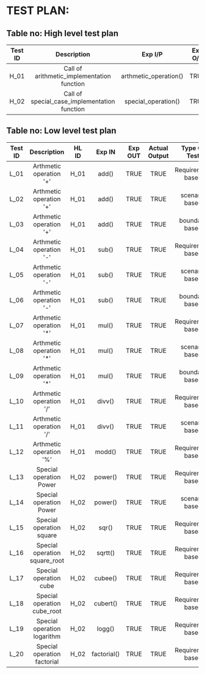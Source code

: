 <h1>TEST PLAN:</h1>

<h2>Table no: High level test plan</h2>

|Test ID|	Description|	Exp I/P	|Exp O/P|	Actual Out|
|:----:|:------:|:------:|:------:|:------:|
|H_01|Call of arithmetic_implementation function|	arthmetic_operation()|	TRUE	|TRUE|
|H_02|	Call of special_case_implementation function	|special_operation()	|TRUE	|TRUE|

<h2>Table no: Low level test plan</h2>

|Test ID	|Description	|HL ID|	Exp IN	|Exp OUT	|Actual Output	|Type Of Test|
|:----:|:-----:|:-----:|:------:|:--------:|:--------:|:-------:|
|L_01|  Arthmetic operation '+'|	H_01|	add()|	TRUE|TRUE|	Requirement based|
|L_02|  Arthmetic operation '+'|	H_01|	add()|	TRUE|TRUE|	scenario based|
|L_03|  Arthmetic operation '+'|	H_01|	add()|	TRUE|TRUE|	boundary based|
|L_04|  Arthmetic operation '-'|	H_01|	sub()|	TRUE|TRUE|	Requirement based|
|L_05|  Arthmetic operation '-'|	H_01|	sub()|	TRUE|TRUE|	scenario based|
|L_06|  Arthmetic operation '-'|	H_01|	sub()|	TRUE|TRUE|	boundary based|
|L_07|  Arthmetic operation '*'|	H_01|	mul()|	TRUE|TRUE|	Requirement based|
|L_08|  Arthmetic operation '*'|	H_01|	mul()|	TRUE|TRUE|	scenario based|
|L_09|  Arthmetic operation '*'|	H_01|	mul()|	TRUE|TRUE|	boundary based|
|L_10|  Arthmetic operation '/'|	H_01|	divv()|	TRUE|TRUE|	Requirement based|
|L_11|  Arthmetic operation '/'|	H_01|	divv()|	TRUE|TRUE|	scenario based|
|L_12|  Arthmetic operation '%'|	H_01|	modd()|	TRUE|TRUE|	Requirement based|
|L_13|  Special operation Power|	H_02|	power()|	TRUE|TRUE|	Requirement based|
|L_14|  Special operation Power|	H_02|	power()|	TRUE|TRUE|	scenario based|
|L_15|  Special operation square|	H_02|	sqr()|	TRUE|TRUE|	Requirement based|
|L_16|  Special operation square_root|	H_02|	sqrtt()|	TRUE|TRUE|	Requirement based|
|L_17|  Special operation cube|	H_02|	cubee()|	TRUE|TRUE|	Requirement based|
|L_18|  Special operation cube_root|	H_02|	cubert()|	TRUE|TRUE|	Requirement based|
|L_19|  Special operation logarithm|	H_02|	logg()|	TRUE|TRUE|	Requirement based|
|L_20|  Special operation factorial|	H_02|	factorial()|	TRUE|TRUE|	Requirement based|






